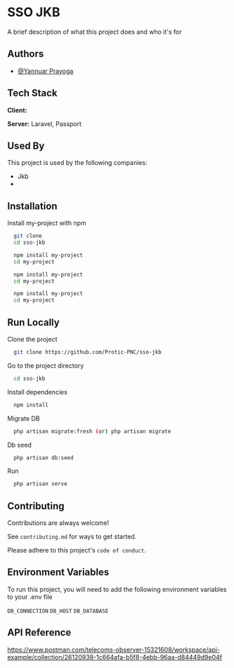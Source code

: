 
# SSO JKB

A brief description of what this project does and who it's for


## Authors

- [@Yannuar Prayoga](https://www.github.com/Yanuarprayoga9)





## Tech Stack

**Client:** 

**Server:** Laravel, Passport


## Used By

This project is used by the following companies:

- Jkb 
- 


## Installation

Install my-project with npm

```bash
  git clone 
  cd sso-jkb
```
```bash
  npm install my-project
  cd my-project
```
```bash
  npm install my-project
  cd my-project
```
```bash
  npm install my-project
  cd my-project
```
    
## Run Locally

Clone the project

```bash
  git clone https://github.com/Protic-PNC/sso-jkb
```

Go to the project directory

```bash
  cd sso-jkb
```

Install dependencies

```bash
  npm install
```

Migrate DB 

```bash
  php artisan migrate:fresh (or) php artisan migrate
```
Db seed 

```bash
  php artisan db:seed
```
Run 

```bash
  php artisan serve
```




## Contributing

Contributions are always welcome!

See `contributing.md` for ways to get started.

Please adhere to this project's `code of conduct`.


## Environment Variables

To run this project, you will need to add the following environment variables to your .env file

`DB_CONNECTION`
`DB_HOST`
`DB_DATABASE`



## API Reference

https://www.postman.com/telecoms-observer-15321608/workspace/api-example/collection/26120938-1c664afa-b5f8-4ebb-96aa-d84449d9e04f